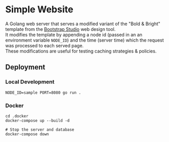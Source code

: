 # Simple Website
A Golang web server that serves a modified variant of the "Bold & Bright" template from the [Bootstrap Studio](https://bootstrapstudio.io/) web design tool.  
It modifies the template by appending a node id (passed in an an environment variable `NODE_ID`) and the time (server time) which the request was processed to each served page.  
These modifications are useful for testing caching strategies & policies.

## Deployment
### Local Development
```shell
NODE_ID=sample PORT=8080 go run .
```
### Docker
```shell
cd .docker
docker-compose up --build -d

# Stop the server and database
docker-compose down
```
